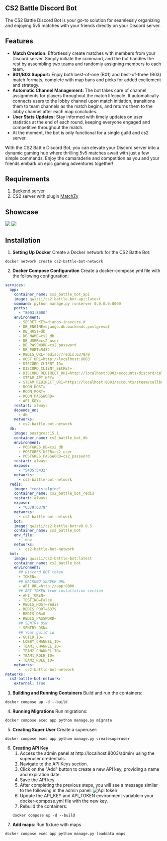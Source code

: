 ## CS2 Battle Discord Bot
The CS2 Battle Discord Bot is your go-to solution for seamlessly organizing and enjoying 5v5 matches with your friends directly on your Discord server.

## Features
- **Match Creation:** Effortlessly create matches with members from your Discord server. Simply initiate the command, and the bot handles the rest by assembling two teams and randomly assigning members to each team.
- **B01/B03 Support:** Enjoy both best-of-one (B01) and best-of-three (B03) match formats, complete with map bans and picks for added excitement and strategy.
- **Automatic Channel Management:** The bot takes care of channel assignments for players throughout the match lifecycle. It automatically connects users to the lobby channel upon match initiation, transitions them to team channels as the match begins, and returns them to the lobby channel after each map concludes.
- **User Stats Updates:** Stay informed with timely updates on user statistics at the end of each round, keeping everyone engaged and competitive throughout the match. 
- At the moment, the bot is only functional for a single guild and cs2 server.

With the CS2 Battle Discord Bot, you can elevate your Discord server into a dynamic gaming hub where thrilling 5v5 matches await with just a few simple commands. Enjoy the camaraderie and competition as you and your friends embark on epic gaming adventures together!


## Requirements
1. [Backend server](https://github.com/Qwizi/cs2-battle-bot-api)
2. CS2 server with plugin [MatchZy](https://github.com/shobhit-pathak/MatchZy)


## Showcase
![](https://i.imgur.com/jUuywHe.png)
![](https://i.imgur.com/4MOxuyt.png)
## Installation
1. **Setting Up Docker**
Create a Docker network for the CS2 Battle Bot:
```shell
docker network create cs2-battle-bot-network
```
2. **Docker Compose Configuration**
Create a docker-compose.yml file with the following configuration:

```yaml
services:
  app:
    container_name: cs2_battle_bot_api
    image: qwizii/cs2-battle-bot-api:latest
    command: python manage.py runserver 0.0.0.0:8000
    ports:
      - "8003:8000"
    environment:
      - SECRET_KEY=django-insecure-#
      - DB_ENGINE=django.db.backends.postgresql
      - DB_HOST=db
      - DB_NAME=cs2_db
      - DB_USER=cs2_user
      - DB_PASSWORD=cs2_password
      - DB_PORT=5432
      - REDIS_URL=redis://redis:6379/0
      - HOST_URL=http://localhost:8003
      - DISCORD_CLIENT_ID=
      - DISCORD_CLIENT_SECRET=
      - DISCORD_REDIRECT_URI=http://localhost:8003/accounts/discord/callback
      - STEAM_API_KEY=
      - STEAM_REDIRECT_URI=https://localhost:8003/accounts/steam/callback
      - RCON_HOST=
      - RCON_PORT=
      - RCON_PASSWORD=
      - API_KEY=
    restart: always
    depends_on:
      - db
    networks:
      - cs2-battle-bot-network
  db:
    image: postgres:15.1
    container_name: cs2_battle_bot_db
    environment:
      - POSTGRES_DB=cs2_db
      - POSTGRES_USER=cs2_user
      - POSTGRES_PASSWORD=cs2_password
    restart: always
    expose:
      - "5435:5432"
    networks:
      - cs2-battle-bot-network
  redis:
    image: "redis:alpine"
    container_name: cs2_battle_bot_redis
    restart: always
    expose:
      - "6379:6379"
    networks:
      - cs2-battle-bot-network
    bot:
    image: qwizii/cs2-battle-bot:v0.0.5
    container_name: cs2_battle_bot
    env_file:
      - .env
    networks:
      -  cs2-battle-bot-network
  bot:
    image: qwizii/cs2-battle-bot:latest
    container_name: cs2_battle_bot
    environment:
      ## Discord BOT token
      - TOKEN=
      ## BACKEND SERVER URL
      - API_URL=http://app:8000
      ## API TOKEN from installation section
      - API_TOKEN=
      - TESTING=False
      - REDIS_HOST=redis
      - REDIS_PORT=6379
      - REDIS_DB=0
      - REDIS_PASSWORD=
      ## SENTRY DSN
      - SENTRY_DSN=
      ## Your guild id
      - GUILD_ID=
      - LOBBY_CHANNEL_ID=
      - TEAM1_CHANNEL_ID=
      - TEAM2_CHANNEL_ID=
      - TEAM1_ROLE_ID=
      - TEAM2_ROLE_ID=
    networks:
      -  cs2-battle-bot-network
networks:
  cs2-battle-bot-network:
    external: true
```
3. **Building and Running Containers**
Build and run the containers:
```shell
docker compose up -d --build
```
4. **Running Migrations**
Run migrations:
```shell
docker compose exec app python manage.py migrate
```
5. **Creating Super User**
Create a superuser:
```shell
docker compose exec app python manage.py createsuperuser
```
6. **Creating API Key**
   1. Access the admin panel at http://localhost:8003/admin/ using the superuser credentials.
   2. Navigate to the API Keys section.
   3. Click on the "Add" button to create a new API key, providing a name and expiration date.
   4. Save the API key.
   5. After completing the previous steps, you will see a message similar to the following in the admin panel:
   ![Api token](https://i.imgur.com/RrfuGNH.png)
   6. Update the API_KEY and API_TOKEN environment  variablein your docker-compose.yml file with the new key.
   7. Rebuild the containers:
   ```shell
   docker compose up -d --build
   ```
7. **Add maps**:
Run fixture with maps
```shell
docker compose exec app python manage.py loaddata maps
```
